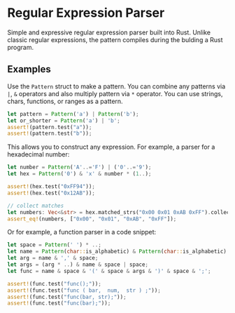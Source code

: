 # Regular Expression Parser

Simple and expressive regular expression parser built into Rust.
Unlike classic regular expressions, the pattern compiles during the bulding a Rust program.

## Examples
Use the `Pattern` struct to make a pattern. You can combine any patterns via `|`, `&` operators and also multiply pattern via `*` operator.
You can use strings, chars, functions, or ranges as a pattern.

```rust
let pattern = Pattern('a') | Pattern('b');
let or_shorter = Pattern('a') | 'b';
assert!(pattern.test("a"));
assert!(pattern.test("b"));
```

This allows you to construct any expression. For example, a parser for a hexadecimal number:
```rust
let number = Pattern('A'..='F') | ('0'..='9');
let hex = Pattern('0') & 'x' & number * (1..);

assert!(hex.test("0xFF94"));
assert!(hex.test("0x12AB"));

// collect matches
let numbers: Vec<&str> = hex.matched_strs("0x00 0x01 0xAB 0xFF").collect();
assert_eq!(numbers, ["0x00", "0x01", "0xAB", "0xFF"]);
```

Or for example, a function parser in a code snippet:
```rust
let space = Pattern(' ') * ..;
let name = Pattern(char::is_alphabetic) & Pattern(char::is_alphabetic) * ..;
let arg = name & ',' & space;
let args = (arg * ..) & name & space | space;
let func = name & space & '(' & space & args & ')' & space & ';';

assert!(func.test("func();"));
assert!(func.test("func ( bar,  num,  str ) ;"));
assert!(func.test("func(bar, str);"));
assert!(func.test("func(bar);"));
```
